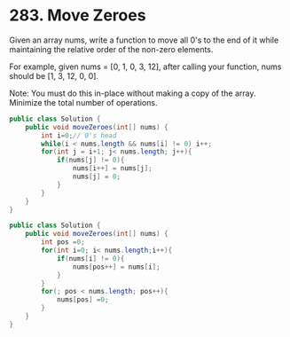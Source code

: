 # 283. Move Zeroes 

Given an array nums, write a function to move all 0's to the end of it while maintaining the relative order of the non-zero elements.

For example, given nums = [0, 1, 0, 3, 12], after calling your function, nums should be [1, 3, 12, 0, 0].

Note:
You must do this in-place without making a copy of the array.
Minimize the total number of operations.

```java
public class Solution {
    public void moveZeroes(int[] nums) {
        int i=0;// 0's head
        while(i < nums.length && nums[i] != 0) i++;
        for(int j = i+1; j< nums.length; j++){
            if(nums[j] != 0){
                nums[i++] = nums[j];
                nums[j] = 0;
            }
        }
    }
}
```

```java
public class Solution {
    public void moveZeroes(int[] nums) {
        int pos =0;
        for(int i=0; i< nums.length;i++){
            if(nums[i] != 0){
                nums[pos++] = nums[i];
            }
        }
        for(; pos < nums.length; pos++){
            nums[pos] =0;
        }
    }
}
```